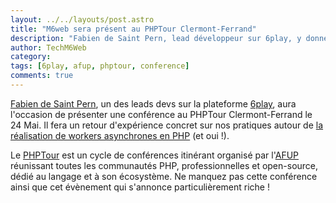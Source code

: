 ```yaml
---
layout: ../../layouts/post.astro
title: "M6web sera présent au PHPTour Clermont-Ferrand"
description: "Fabien de Saint Pern, lead développeur sur 6play, y donnera une conférence sur la réalisation de workers en PHP / Symfony2."
author: TechM6Web
category:
tags: [6play, afup, phptour, conference]
comments: true
---
```


[Fabien de Saint Pern](https://twitter.com/fabdsp), un des leads devs sur la plateforme [6play](https://www.6play.fr), aura l'occasion de présenter une conférence au PHPTour Clermont-Ferrand le 24 Mai. Il fera un retour d'expérience concret sur nos pratiques autour de [la réalisation de workers asynchrones en PHP](https://event.afup.org/php-tour-2016/programme/#1761) (et oui !). 

Le [PHPTour](https://www.phptour.org) est un cycle de conférences itinérant organisé par l'[AFUP](https://www.afup.org) réunissant toutes les communautés PHP, professionnelles et open-source, dédié au langage et à son écosystème. Ne manquez pas cette conférence ainsi que cet évènement qui s'annonce particulièrement riche !
 

